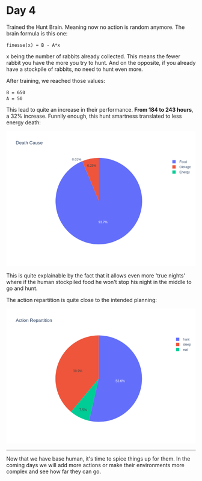 # Day 4

Trained the Hunt Brain. Meaning now no action is random anymore. 
The brain formula is this one:
```
finesse(x) = B - A*x
```
x being the number of rabbits already collected. This means the fewer rabbit you have the more you try to hunt. 
And on the opposite, if you already have a stockpile of rabbits, no need to hunt even more. 

After training, we reached those values:
```
B = 650
A = 50
```

This lead to quite an increase in their performance. **From 184 to 243 hours**, a 32% increase.
Funnily enough, this hunt smartness translated to less energy death: 

![death_cause](death_cause.png)

This is quite explainable by the fact that it allows even more 'true nights' where if the human stockpiled food he 
won't stop his night in the middle to go and hunt.

The action repartition is quite close to the intended planning:

![action_repartition](action_repartition.png)

---

Now that we have base human, it's time to spice things up for them. In the coming days we will add more actions or 
make their environments more complex and see how far they can go. 